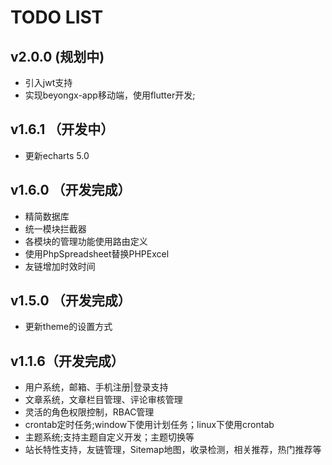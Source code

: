 # TODO LIST

## v2.0.0 (规划中)

* 引入jwt支持
* 实现beyongx-app移动端，使用flutter开发;

## v1.6.1 （开发中）

* 更新echarts 5.0

## v1.6.0 （开发完成）

* 精简数据库
* 统一模块拦截器
* 各模块的管理功能使用路由定义
* 使用PhpSpreadsheet替换PHPExcel
* 友链增加时效时间

## v1.5.0 （开发完成）

* 更新theme的设置方式

## v1.1.6（开发完成）

+ 用户系统，邮箱、手机注册|登录支持
+ 文章系统，文章栏目管理、评论审核管理
+ 灵活的角色权限控制，RBAC管理
+ crontab定时任务;window下使用计划任务；linux下使用crontab
+ 主题系统;支持主题自定义开发；主题切换等
+ 站长特性支持，友链管理，Sitemap地图，收录检测，相关推荐，热门推荐等